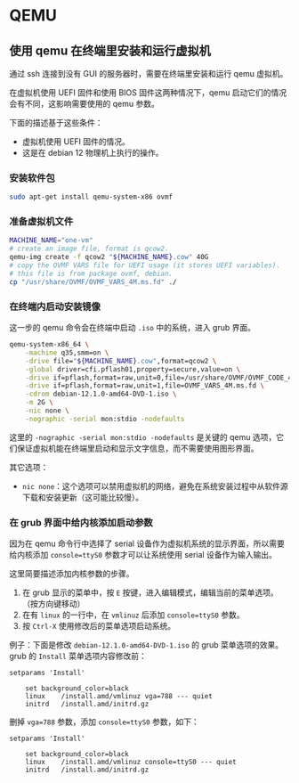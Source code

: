 # QEMU

## 使用 qemu 在终端里安装和运行虚拟机

通过 ssh 连接到没有 GUI 的服务器时，需要在终端里安装和运行 qemu 虚拟机。

在虚拟机使用 UEFI 固件和使用 BIOS 固件这两种情况下，qemu 启动它们的情况会有不同，这影响需要使用的 qemu 参数。

下面的描述基于这些条件：

- 虚拟机使用 UEFI 固件的情况。
- 这是在 debian 12 物理机上执行的操作。

### 安装软件包

``` bash
sudo apt-get install qemu-system-x86 ovmf
```

### 准备虚拟机文件

``` bash
MACHINE_NAME="one-vm"
# create an image file, format is qcow2.
qemu-img create -f qcow2 "${MACHINE_NAME}.cow" 40G
# copy the OVMF VARS file for UEFI usage (it stores UEFI variables).
# this file is from package ovmf, debian.
cp "/usr/share/OVMF/OVMF_VARS_4M.ms.fd" ./
```

### 在终端内启动安装镜像

这一步的 qemu 命令会在终端中启动 `.iso` 中的系统，进入 grub 界面。

``` bash
qemu-system-x86_64 \
    -machine q35,smm=on \
    -drive file="${MACHINE_NAME}.cow",format=qcow2 \
    -global driver=cfi.pflash01,property=secure,value=on \
    -drive if=pflash,format=raw,unit=0,file=/usr/share/OVMF/OVMF_CODE_4M.ms.fd,readonly=on \
    -drive if=pflash,format=raw,unit=1,file=OVMF_VARS_4M.ms.fd \
    -cdrom debian-12.1.0-amd64-DVD-1.iso \
    -m 2G \
    -nic none \
    -nographic -serial mon:stdio -nodefaults
```

这里的 `-nographic -serial mon:stdio -nodefaults` 是关键的 qemu 选项，它们保证虚拟机能在终端里启动和显示文字信息，而不需要使用图形界面。

其它选项：

- `nic none`：这个选项可以禁用虚拟机的网络，避免在系统安装过程中从软件源下载和安装更新（这可能比较慢）。

### 在 grub 界面中给内核添加启动参数

因为在 qemu 命令行中选择了 serial 设备作为虚拟机系统的显示界面，所以需要给内核添加 `console=ttyS0` 参数才可以让系统使用 serial 设备作为输入输出。

这里简要描述添加内核参数的步骤。

1. 在 grub 显示的菜单中，按 `E` 按键，进入编辑模式，编辑当前的菜单选项。（按方向键移动）
2. 在有 `linux` 的一行中，在 `vmlinuz` 后添加 `console=ttyS0` 参数。
3. 按 `Ctrl-X` 使用修改后的菜单选项启动系统。

例子：下面是修改 `debian-12.1.0-amd64-DVD-1.iso` 的 grub 菜单选项的效果。
grub 的 `Install` 菜单选项内容修改前：
```
setparams 'Install'

    set background_color=black
    linux    /install.amd/vmlinuz vga=788 --- quiet
    initrd   /install.amd/initrd.gz
```
删掉 `vga=788` 参数，添加 `console=ttyS0` 参数，如下：
```
setparams 'Install'

    set background_color=black
    linux    /install.amd/vmlinuz console=ttyS0 --- quiet
    initrd   /install.amd/initrd.gz
```